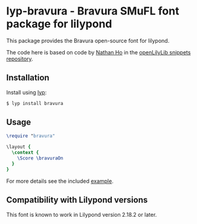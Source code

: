 # lyp-bravura - Bravura SMuFL font package for lilypond

This package provides the Bravura open-source font for lilypond.

The code here is based on code by [Nathan Ho](https://github.com/snappizz) in the [openLilyLib snippets repository](https://github.com/openlilylib/snippets/tree/master/custom-music-fonts/smufl).

## Installation

Install using [lyp](https://github.com/noteflakes/lyp):

```bash
$ lyp install bravura
```

## Usage

```lilypond
\require "bravura"

\layout {
  \context {
    \Score \bravuraOn
  }
}

```

For more details see the included [example](/noteflakes/lyp-bravura/blob/master/test.ly).

## Compatibility with Lilypond versions

This font is known to work in Lilypond version 2.18.2 or later.